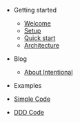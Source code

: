 
* Getting started
  * [Welcome](site/welcome.md)
  * [Setup](site/setup.md)
  * [Quick start](site/quickstart.md)
  * [Architecture](site/architecture.md)
  
* Blog
  * [About Intentional](blog/about-intentional.md)

* Examples
 * [Simple Code](examples/simple.md)
 * [DDD Code](examples/ddd.md)

 
 
 
